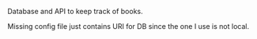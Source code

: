 Database and API to keep track of books.

Missing config file just contains URI for DB since the one I use is not local.